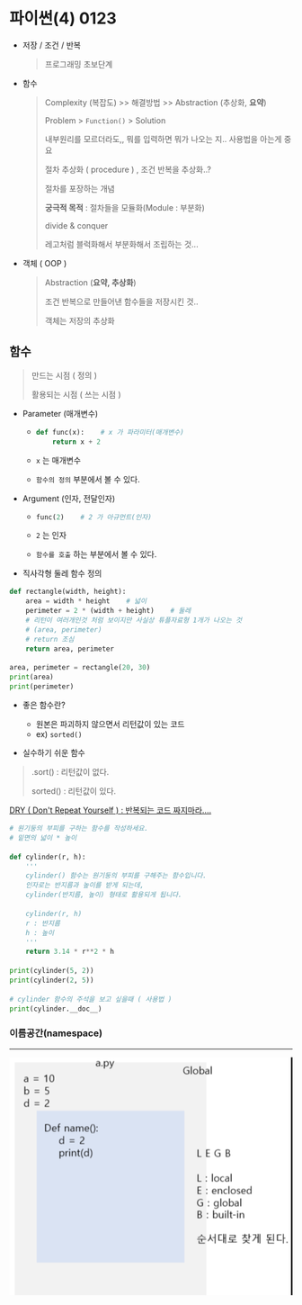 # 파이썬(4) 0123

- 저장 / 조건 / 반복

  > 프로그래밍 초보단계

  

- 함수

  > Complexity (복잡도)  >> 해결방법 >> Abstraction (추상화, **요약**)
  >
  > Problem > `Function()`  > Solution
  >
  > 내부원리를 모르더라도,, 뭐를 입력하면 뭐가 나오는 지.. 사용법을 아는게 중요
  >
  > 절차 추상화 ( procedure ) , 조건 반복을 추상화..?
  >
  > 절차를 포장하는 개념
  >
  > **궁극적 목적** : 절차들을 모듈화(Module : 부분화)
  >
  > divide & conquer
  >
  > 레고처럼 블럭화해서 부분화해서 조립하는 것...

  

- 객체 ( OOP )

  > Abstraction (**요약, 추상화**)
  >
  > 조건 반복으로 만들어낸 함수들을 저장시킨 것.. 
  >
  > 객체는 저장의 추상화





## 함수

> 만드는 시점 ( 정의 )
>
> 활용되는 시점 ( 쓰는 시점 )



- Parameter (매개변수)

  - ```python
    def func(x):    # x 가 파라미터(매개변수)
    	return x + 2
    ```

  - `x` 는 매개변수

  - `함수의 정의` 부분에서 볼 수 있다.



- Argument (인자, 전달인자)

  - ```python
    func(2)    # 2 가 아규먼트(인자)
    ```

  - `2` 는 인자

  - `함수를 호출` 하는 부분에서 볼 수 있다.



- 직사각형 둘레 함수 정의

```python
def rectangle(width, height):
    area = width * height    # 넓이
    perimeter = 2 * (width + height)    # 둘레
    # 리턴이 여러개인것 처럼 보이지만 사실상 튜플자료형 1개가 나오는 것
    # (area, perimeter)
    # return 조심
    return area, perimeter

area, perimeter = rectangle(20, 30)
print(area)
print(perimeter)
```



- 좋은 함수란?
  - 원본은 파괴하지 않으면서 리턴값이 있는 코드
  - ex) `sorted()` 

- 실수하기 쉬운 함수

> .sort()  :  리턴값이 없다.
>
> sorted()  : 리턴값이 있다.



<u>DRY ( Don't Repeat Yourself ) : 반복되는 코드 짜지마라....</u>



```python
# 원기둥의 부피를 구하는 함수를 작성하세요.
# 밑면의 넓이 * 높이

def cylinder(r, h):
    '''
    cylinder() 함수는 원기둥의 부피를 구해주는 함수입니다.
    인자로는 반지름과 높이를 받게 되는데,
    cylinder(반지름, 높이) 형태로 활용되게 됩니다.
    
    cylinder(r, h)
    r : 반지름
    h : 높이
    '''
    return 3.14 * r**2 * h

print(cylinder(5, 2))
print(cylinder(2, 5))

# cylinder 함수의 주석을 보고 싶을때 ( 사용법 )
print(cylinder.__doc__)
```





### 이름공간(namespace)

___

![image-20200124131605196](./img/image-20200124131605196.png)



























